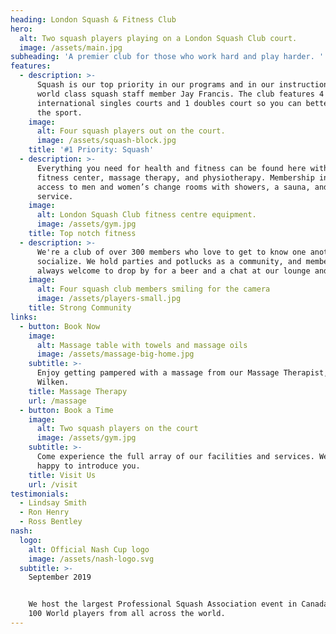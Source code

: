 ```yaml
---
heading: London Squash & Fitness Club
hero:
  alt: Two squash players playing on a London Squash Club court.
  image: /assets/main.jpg
subheading: 'A premier club for those who work hard and play harder. '
features:
  - description: >-
      Squash is our top priority in our programs and in our instruction, led by
      world class squash staff member Jay Francis. The club features 4
      international singles courts and 1 doubles court so you can better master
      the sport.
    image:
      alt: Four squash players out on the court.
      image: /assets/squash-block.jpg
    title: '#1 Priority: Squash'
  - description: >-
      Everything you need for health and fitness can be found here with our
      fitness center, massage therapy, and physiotherapy. Membership includes
      access to men and women’s change rooms with showers, a sauna, and towel
      service.
    image:
      alt: London Squash Club fitness centre equipment.
      image: /assets/gym.jpg
    title: Top notch fitness
  - description: >-
      We're a club of over 300 members who love to get to know one another and
      socialize. We hold parties and potlucks as a community, and members are
      always welcome to drop by for a beer and a chat at our lounge and bar.
    image:
      alt: Four squash club members smiling for the camera
      image: /assets/players-small.jpg
    title: Strong Community
links:
  - button: Book Now
    image:
      alt: Massage table with towels and massage oils
      image: /assets/massage-big-home.jpg
    subtitle: >-
      Enjoy getting pampered with a massage from our Massage Therapist, Jessica
      Wilken.
    title: Massage Therapy
    url: /massage
  - button: Book a Time
    image:
      alt: Two squash players on the court
      image: /assets/gym.jpg
    subtitle: >-
      Come experience the full array of our facilities and services. We'll be
      happy to introduce you.
    title: Visit Us
    url: /visit
testimonials:
  - Lindsay Smith
  - Ron Henry
  - Ross Bentley
nash:
  logo:
    alt: Official Nash Cup logo
    image: /assets/nash-logo.svg
  subtitle: >-
    September 2019


    We host the largest Professional Squash Association event in Canada. See Top
    100 World players from all across the world.
---
```


